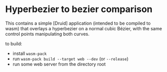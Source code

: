 # Hyperbezier to bezier comparison

This contains a simple [Druid] application (intended to be compiled to wasm)
that overlays a hyperbezier on a normal cubic Bézier, with the same control
points manipulating both curves.


to build:

- install `wasm-pack`
- run `wasm-pack build --target web --dev` (or `--release`)
- run some web server from the directory root
